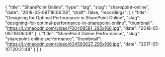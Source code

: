 {
  "title": "SharePoint Online",
  "type": "tag",
  "slug": "sharepoint-online",
  "date": "2018-05-09T16:06:08",
  "draft": false,
  "recordings": [
    {
      "title": "Designing for Optimal Performance in SharePoint Online",
      "slug": "designing-for-optimal-performance-in-sharepoint-online",
      "thumbnail": "https://i.vimeocdn.com/video/700408581_295x166.jpg",
      "date": "2018-05-09T16:06:08"
    },
    {
      "title": "SharePoint Online Performance",
      "slug": "sharepoint-online-performance",
      "thumbnail": "https://i.vimeocdn.com/video/634593627_295x166.jpg",
      "date": "2017-05-10T20:21:48"
    }
  ]
}